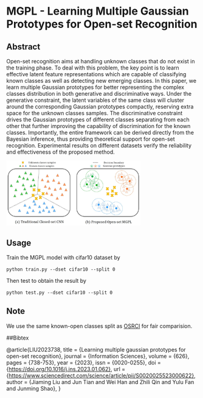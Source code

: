 # MGPL - Learning Multiple Gaussian Prototypes for Open-set Recognition


## Abstract

Open-set recognition aims at handling unknown classes that do not exist in the training phase. To deal with this problem, the key point is to learn effective latent feature representations which are capable of classifying known classes as well as detecting new emerging classes. In this paper, we learn multiple Gaussian prototypes for better representing the complex classes distribution in both generative and discriminative ways. Under the generative constraint, the latent variables of the same class will cluster around the corresponding Gaussian prototypes compactly, reserving extra space for the unknown classes samples. The discriminative constraint drives the Gaussian prototypes of different classes separating from each other that further improving the capability of discrimination for the known classes. Importantly, the entire framework can be derived directly from the Bayesian inference, thus providing theoretical support for open-set recognition. Experimental results on different datasets verify the reliability and effectiveness of the proposed method.

<img src='figure/MGPL.jpg' width=70%>



## Usage

Train the MGPL model with cifar10 dataset by

  ```
  python train.py --dset cifar10 --split 0
  ```

Then test to obtain the result by

  ```
  python test.py --dset cifar10 --split 0
  ```


## Note

We use the same known-open classes split as [OSRCI](https://github.com/lwneal/counterfactual-open-set) for fair comparision.


##Bibtex

@article{LIU2023738,
title = {Learning multiple gaussian prototypes for open-set recognition},
journal = {Information Sciences},
volume = {626},
pages = {738-753},
year = {2023},
issn = {0020-0255},
doi = {https://doi.org/10.1016/j.ins.2023.01.062},
url = {https://www.sciencedirect.com/science/article/pii/S0020025523000622},
author = {Jiaming Liu and Jun Tian and Wei Han and Zhili Qin and Yulu Fan and Junming Shao},
}
